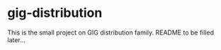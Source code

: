 # gig-distribution

This is the small project on GIG distribution family. README to be filled later...
